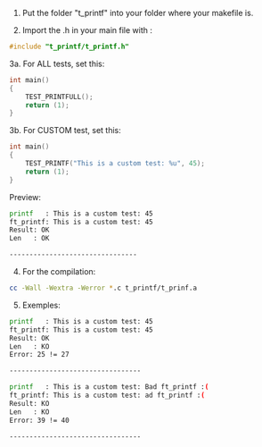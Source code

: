 1. Put the folder "t_printf" into your folder where your makefile is.
  
2. Import the .h in your main file with :
```c
#include "t_printf/t_printf.h"
```

3a. For ALL tests, set this:
```c
int main()
{
	TEST_PRINTFULL();
	return (1);
}
```

3b. For CUSTOM test, set this:
```c
int main()
{
	TEST_PRINTF("This is a custom test: %u", 45);
	return (1);
}
```

Preview:
```bash
printf   : This is a custom test: 45
ft_printf: This is a custom test: 45
Result: OK
Len   : OK

--------------------------------
```

4. For the compilation:
```bash
cc -Wall -Wextra -Werror *.c t_printf/t_prinf.a
```
5. Exemples:
```bash
printf   : This is a custom test: 45
ft_printf: This is a custom test: 45
Result: OK
Len   : KO
Error: 25 != 27

---------------------------------
```

```bash
printf   : This is a custom test: Bad ft_printf :(
ft_printf: This is a custom test: ad ft_printf :(
Result: KO
Len   : KO
Error: 39 != 40

---------------------------------
```
